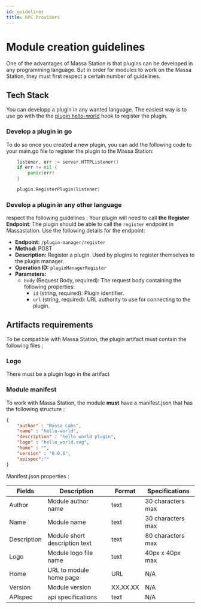 ```yaml
---
id: guidelines
title: RPC Providers
---
```

# Module creation guidelines

One of the advantages of Massa Station is that plugins can be developed in any programming language. But in order for modules to work on the Massa Station, they must first respect a certain number of guidelines. 


## Tech Stack 


You can developp a plugin in any wanted language. The easiest way is to use go with the the [plugin hello-world]([http://](https://github.com/massalabs/station-massa-hello-world)) hook to register the plugin.

### Develop a plugin in go

To do so once you created a new plugin, you can add the following code to your main.go file  to register the plugin to the Massa Station:

```go
	listener, err := server.HTTPListener()
	if err != nil {
		panic(err)
	}

	plugin.RegisterPlugin(listener)
```

### Develop a plugin in any other language

respect the following guidelines :
Your plugin will need to  call **the Register Endpoint**: The plugin should be able to call the `register` endpoint in Massastation. Use the following details for the endpoint:

- **Endpoint:** `/plugin-manager/register`
- **Method:** POST
- **Description:** Register a plugin. Used by plugins to register themselves to the plugin manager.
- **Operation ID:** `pluginManagerRegister`
- **Parameters:**
  - `body` (Request Body, required): The request body containing the following properties:
    - `id` (string, required): Plugin identifier.
    - `url` (string, required): URL authority to use for connecting to the plugin.

## Artifacts requirements
To be compatible with Massa Station, the plugin artifact must contain the following files :
### Logo
There must be a plugin logo in the artifact
### Module manifest

To work with Massa Station, the module **must** have a manifest.json that has the following structure : 

```json
{
    "author" : "Massa Labs",
    "name" : "hello-world",
    "description" : "hello world plugin",
    "logo" : "hello_world.svg",
    "home" : "",
    "version" : "0.0.6",
    "apispec":""
}
```

Manifest.json properties : 

| Fields | Description | Format | Specifications |
| --- | --- | --- | --- |
| Author | Module author name | text | 30 characters max |
| Name | Module name | text | 30 characters max |
| Description | Module short description text | text | 80 characters max |
| Logo | Module logo file name  | text | 40px x 40px max |
| Home | URL to module home page | URL | N/A |
| Version | Module version | XX.XX.XX | N/A |
| APIspec | api specifications | text | N/A |

